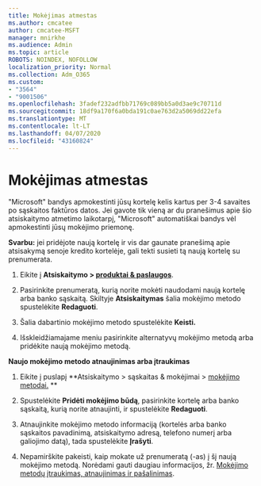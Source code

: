 ```yaml
---
title: Mokėjimas atmestas
ms.author: cmcatee
author: cmcatee-MSFT
manager: mnirkhe
ms.audience: Admin
ms.topic: article
ROBOTS: NOINDEX, NOFOLLOW
localization_priority: Normal
ms.collection: Adm_O365
ms.custom:
- "3564"
- "9001506"
ms.openlocfilehash: 3fadef232adfbb71769c089bb5a0d3ae9c70711d
ms.sourcegitcommit: 18df9a170f6a0bda191c0ae763d2a5069dd22efa
ms.translationtype: MT
ms.contentlocale: lt-LT
ms.lasthandoff: 04/07/2020
ms.locfileid: "43160824"
---
```

# <a name="payment-declined"></a>Mokėjimas atmestas

"Microsoft" bandys apmokestinti jūsų kortelę kelis kartus per 3-4 savaites po sąskaitos faktūros datos.  Jei gavote tik vieną ar du pranešimus apie šio atsiskaitymo atmetimo laikotarpį, "Microsoft" automatiškai bandys vėl apmokestinti jūsų mokėjimo priemonę.  

**Svarbu:** jei pridėjote naują kortelę ir vis dar gaunate pranešimą apie atsisakymą senoje kredito kortelėje, gali tekti susieti tą naują kortelę su prenumerata.

1. Eikite į **Atsiskaitymo > [produktai & paslaugos](https://go.microsoft.com/fwlink/p/?linkid=842054)**.

2. Pasirinkite prenumeratą, kurią norite mokėti naudodami naują kortelę arba banko sąskaitą. Skiltyje **Atsiskaitymas** šalia mokėjimo metodo spustelėkite **Redaguoti**.

3. Šalia dabartinio mokėjimo metodo spustelėkite **Keisti.**

4. Išskleidžiamajame meniu pasirinkite alternatyvų mokėjimo metodą arba pridėkite naują mokėjimo metodą.

**Naujo mokėjimo metodo atnaujinimas arba įtraukimas**

1. Eikite į puslapį **Atsiskaitymo > sąskaitas & mokėjimai > [mokėjimo metodai.](https://go.microsoft.com/fwlink/p/?linkid=2018806) **

2. Spustelėkite **Pridėti mokėjimo būdą**, pasirinkite kortelę arba banko sąskaitą, kurią norite atnaujinti, ir spustelėkite **Redaguoti**.

3. Atnaujinkite mokėjimo metodo informaciją (kortelės arba banko sąskaitos pavadinimą, atsiskaitymo adresą, telefono numerį arba galiojimo datą), tada spustelėkite **Įrašyti**.

4. Nepamirškite pakeisti, kaip mokate už prenumeratą (-as) į šį naują mokėjimo metodą. Norėdami gauti daugiau informacijos, žr. [Mokėjimo metodų įtraukimas, atnaujinimas ir pašalinimas](https://go.microsoft.com/fwlink/?linkid=2118133). 
